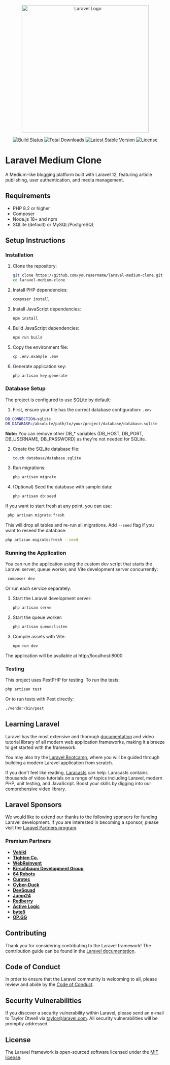 <p align="center"><a href="https://laravel.com" target="_blank"><img src="https://raw.githubusercontent.com/laravel/art/master/logo-lockup/5%20SVG/2%20CMYK/1%20Full%20Color/laravel-logolockup-cmyk-red.svg" width="400" alt="Laravel Logo"></a></p>

<p align="center">
<a href="https://github.com/laravel/framework/actions"><img src="https://github.com/laravel/framework/workflows/tests/badge.svg" alt="Build Status"></a>
<a href="https://packagist.org/packages/laravel/framework"><img src="https://img.shields.io/packagist/dt/laravel/framework" alt="Total Downloads"></a>
<a href="https://packagist.org/packages/laravel/framework"><img src="https://img.shields.io/packagist/v/laravel/framework" alt="Latest Stable Version"></a>
<a href="https://packagist.org/packages/laravel/framework"><img src="https://img.shields.io/packagist/l/laravel/framework" alt="License"></a>
</p>

# Laravel Medium Clone

A Medium-like blogging platform built with Laravel 12, featuring article publishing, user authentication, and media
management.

## Requirements

- PHP 8.2 or higher
- Composer
- Node.js 18+ and npm
- SQLite (default) or MySQL/PostgreSQL

## Setup Instructions

### Installation

1. Clone the repository:
   ```bash
   git clone https://github.com/yourusername/laravel-medium-clone.git
   cd laravel-medium-clone
   ```

2. Install PHP dependencies:
   ```bash
   composer install
   ```

3. Install JavaScript dependencies:
   ```bash
   npm install
   ```

4. Build JavaScript dependencies:
   ```bash
   npm run build
   ```

5. Copy the environment file:
   ```bash
   cp .env.example .env
   ```

6. Generate application key:
   ```bash
   php artisan key:generate
   ```

### Database Setup

The project is configured to use SQLite by default:

1. First, ensure your file has the correct database configuration: `.env`

```bash
DB_CONNECTION=sqlite
DB_DATABASE=/absolute/path/to/your/project/database/database.sqlite
```

**Note:** You can remove other DB_* variables (DB_HOST, DB_PORT, DB_USERNAME, DB_PASSWORD) as they're not needed for
SQLite.

2. Create the SQLite database file:
   ```bash
   touch database/database.sqlite
   ```

3. Run migrations:
   ```bash
   php artisan migrate
   ```

4. (Optional) Seed the database with sample data:
   ```bash
   php artisan db:seed
   ```

If you want to start fresh at any point, you can use:

```bash
 php artisan migrate:fresh
```

This will drop all tables and re-run all migrations. Add `--seed` flag if you want to reseed the database:

```bash
php artisan migrate:fresh --seed
```

### Running the Application

You can run the application using the custom dev script that starts the Laravel server, queue worker, and Vite
development server concurrently:

```bash
 composer dev
```

Or run each service separately:

1. Start the Laravel development server:
   ```bash
   php artisan serve
   ```

2. Start the queue worker:
   ```bash
   php artisan queue:listen
   ```

3. Compile assets with Vite:
   ```bash
   npm run dev
   ```

The application will be available at http://localhost:8000

### Testing

This project uses PestPHP for testing. To run the tests:

```bash
php artisan test
```

Or to run tests with Pest directly:

```bash
./vendor/bin/pest
```

## Learning Laravel

Laravel has the most extensive and thorough [documentation](https://laravel.com/docs) and video tutorial library of all
modern web application frameworks, making it a breeze to get started with the framework.

You may also try the [Laravel Bootcamp](https://bootcamp.laravel.com), where you will be guided through building a
modern Laravel application from scratch.

If you don't feel like reading, [Laracasts](https://laracasts.com) can help. Laracasts contains thousands of video
tutorials on a range of topics including Laravel, modern PHP, unit testing, and JavaScript. Boost your skills by digging
into our comprehensive video library.

## Laravel Sponsors

We would like to extend our thanks to the following sponsors for funding Laravel development. If you are interested in
becoming a sponsor, please visit the [Laravel Partners program](https://partners.laravel.com).

### Premium Partners

- **[Vehikl](https://vehikl.com/)**
- **[Tighten Co.](https://tighten.co)**
- **[WebReinvent](https://webreinvent.com/)**
- **[Kirschbaum Development Group](https://kirschbaumdevelopment.com)**
- **[64 Robots](https://64robots.com)**
- **[Curotec](https://www.curotec.com/services/technologies/laravel/)**
- **[Cyber-Duck](https://cyber-duck.co.uk)**
- **[DevSquad](https://devsquad.com/hire-laravel-developers)**
- **[Jump24](https://jump24.co.uk)**
- **[Redberry](https://redberry.international/laravel/)**
- **[Active Logic](https://activelogic.com)**
- **[byte5](https://byte5.de)**
- **[OP.GG](https://op.gg)**

## Contributing

Thank you for considering contributing to the Laravel framework! The contribution guide can be found in
the [Laravel documentation](https://laravel.com/docs/contributions).

## Code of Conduct

In order to ensure that the Laravel community is welcoming to all, please review and abide by
the [Code of Conduct](https://laravel.com/docs/contributions#code-of-conduct).

## Security Vulnerabilities

If you discover a security vulnerability within Laravel, please send an e-mail to Taylor Otwell
via [taylor@laravel.com](mailto:taylor@laravel.com). All security vulnerabilities will be promptly addressed.

## License

The Laravel framework is open-sourced software licensed under the [MIT license](https://opensource.org/licenses/MIT).
